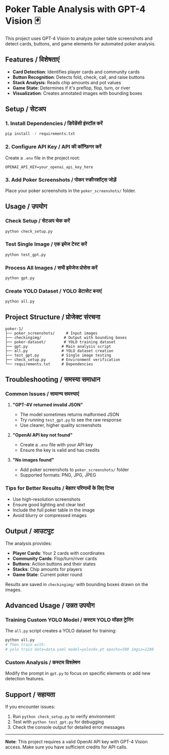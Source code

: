 # Poker Table Analysis with GPT-4 Vision 🃏

This project uses GPT-4 Vision to analyze poker table screenshots and detect cards, buttons, and game elements for automated poker analysis.

## Features / विशेषताएं

- **Card Detection**: Identifies player cards and community cards
- **Button Recognition**: Detects fold, check, call, and raise buttons
- **Stack Analysis**: Reads chip amounts and pot values
- **Game State**: Determines if it's preflop, flop, turn, or river
- **Visualization**: Creates annotated images with bounding boxes

## Setup / सेटअप

### 1. Install Dependencies / डिपेंडेंसी इंस्टॉल करें

```bash
pip install -r requirements.txt
```

### 2. Configure API Key / API की कॉन्फ़िगर करें

Create a `.env` file in the project root:
```env
OPENAI_API_KEY=your_openai_api_key_here
```

### 3. Add Poker Screenshots / पोकर स्क्रीनशॉट्स जोड़ें

Place your poker screenshots in the `poker_screenshots/` folder.

## Usage / उपयोग

### Check Setup / सेटअप चेक करें
```bash
python check_setup.py
```

### Test Single Image / एक इमेज टेस्ट करें
```bash
python test_gpt.py
```

### Process All Images / सभी इमेजेज प्रोसेस करें
```bash
python gpt.py
```

### Create YOLO Dataset / YOLO डेटासेट बनाएं
```bash
python all.py
```

## Project Structure / प्रोजेक्ट संरचना

```
poker-1/
├── poker_screenshots/     # Input images
├── checkingimg/          # Output with bounding boxes
├── poker-dataset/        # YOLO training dataset
├── gpt.py               # Main analysis script
├── all.py               # YOLO dataset creation
├── test_gpt.py          # Single image testing
├── check_setup.py       # Environment verification
└── requirements.txt     # Dependencies
```

## Troubleshooting / समस्या समाधान

### Common Issues / सामान्य समस्याएं

1. **"GPT-4V returned invalid JSON"**
   - The model sometimes returns malformed JSON
   - Try running `test_gpt.py` to see the raw response
   - Use clearer, higher quality screenshots

2. **"OpenAI API key not found"**
   - Create a `.env` file with your API key
   - Ensure the key is valid and has credits

3. **"No images found"**
   - Add poker screenshots to `poker_screenshots/` folder
   - Supported formats: PNG, JPG, JPEG

### Tips for Better Results / बेहतर परिणामों के लिए टिप्स

- Use high-resolution screenshots
- Ensure good lighting and clear text
- Include the full poker table in the image
- Avoid blurry or compressed images

## Output / आउटपुट

The analysis provides:
- **Player Cards**: Your 2 cards with coordinates
- **Community Cards**: Flop/turn/river cards
- **Buttons**: Action buttons and their states
- **Stacks**: Chip amounts for players
- **Game State**: Current poker round

Results are saved in `checkingimg/` with bounding boxes drawn on the images.

## Advanced Usage / उन्नत उपयोग

### Training Custom YOLO Model / कस्टम YOLO मॉडल ट्रेनिंग

The `all.py` script creates a YOLO dataset for training:
```bash
python all.py
# Then train with:
# yolo train data=data.yaml model=yolov8x.pt epochs=500 imgsz=1280
```

### Custom Analysis / कस्टम विश्लेषण

Modify the prompt in `gpt.py` to focus on specific elements or add new detection features.

## Support / सहायता

If you encounter issues:
1. Run `python check_setup.py` to verify environment
2. Test with `python test_gpt.py` for debugging
3. Check the console output for detailed error messages

---

**Note**: This project requires a valid OpenAI API key with GPT-4 Vision access. Make sure you have sufficient credits for API calls. 
